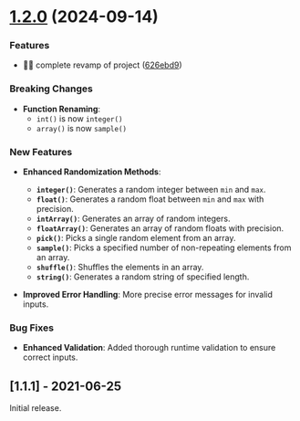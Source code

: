 # [1.2.0](https://github.com/loveakinlesi/js-randomize/compare/v1.1.1...v2.0.0) (2024-09-14)


### Features

* :technologist: complete revamp of project ([626ebd9](https://github.com/loveakinlesi/js-randomize/commit/626ebd95c911647da5a2453c9dd40aa1f478d08e))

### Breaking Changes

- **Function Renaming**: 
  - `int()` is now `integer()`
  - `array()` is now `sample()`

### New Features

- **Enhanced Randomization Methods**:
  - **`integer()`**: Generates a random integer between `min` and `max`.
  - **`float()`**: Generates a random float between `min` and `max` with precision.
  - **`intArray()`**: Generates an array of random integers.
  - **`floatArray()`**: Generates an array of random floats with precision.
  - **`pick()`**: Picks a single random element from an array.
  - **`sample()`**: Picks a specified number of non-repeating elements from an array.
  - **`shuffle()`**: Shuffles the elements in an array.
  - **`string()`**: Generates a random string of specified length.

- **Improved Error Handling**: More precise error messages for invalid inputs.

### Bug Fixes

- **Enhanced Validation**: Added thorough runtime validation to ensure correct inputs.

## [1.1.1] - 2021-06-25

Initial release.
